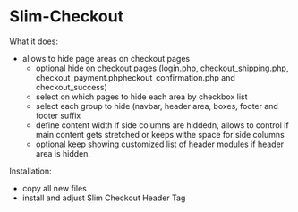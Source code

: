 # Slim-Checkout

What it does:
- allows to hide page areas on checkout pages
    - optional hide on checkout pages (login.php, checkout_shipping.php, checkout_payment.phpheckout_confirmation.php and checkout_success)
    - select on which pages to hide each area by checkbox list
    - select each group to hide (navbar, header area, boxes, footer and footer suffix
    - define content width if side columns are hiddedn, allows to control if main content gets stretched or keeps withe space for side columns
    - optional keep showing customized list of header modules if header area is hidden.
    
Installation:
  - copy all new files
  - install and adjust Slim Checkout Header Tag
